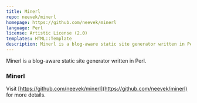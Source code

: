 ```yaml
---
title: Minerl
repo: neevek/minerl
homepage: https://github.com/neevek/minerl
language: Perl
license: Artistic License (2.0)
templates: HTML::Template
description: Minerl is a blog-aware static site generator written in Perl, it supports tagging, automatic archiving, post, page and layout inheritance.
---
```


Minerl is a blog-aware static site generator written in Perl.

### Minerl

Visit [https://github.com/neevek/minerl](https://github.com/neevek/minerl) for more details.
